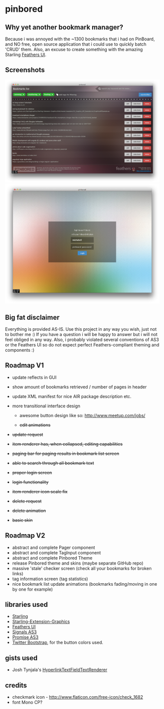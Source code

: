 
pinbored
========

Why yet another bookmark manager?
---------------------------------
Because i was annoyed with the ~1300 bookmarks that i had on PinBoard, and NO free, open source application that i could use to quickly batch 'CRUD' them. Also, an excuse to create something with the amazing Starling [Feathers UI](https://github.com/joshtynjala/feathers).

Screenshots
-----------

![bookmark list screen](screenshot-list-screen.png "Pinbored bookmark screen")
![login screen](screenshot-login-screen.png "Pinbored login screen")

Big fat disclaimer
------------------
Everything is provided AS-IS. Use this project in any way you wish, just not to bother me :) If you have a question i will be happy to answer but i will not feel obliged in any way. Also, i probably violated several conventions of AS3 or the Feathers UI so do not expect perfect Feathers-compliant theming and components :)

Roadmap V1
----------
* update reflects in GUI

* show amount of bookmarks retrieved / number of pages in header
* update XML manifest for nice AIR package description etc.
* more transitional interface design
	* awesome button design like so: http://www.meetup.com/jobs/
	
	* ~~edit animations~~
* ~~update request~~
* ~~item renderer has, when collapsed, editing capabilities~~
* ~~paging bar for paging results in bookmark list screen~~
* ~~able to search through all bookmark text~~
* ~~proper login screen~~
* ~~login functionality~~
* ~~item renderer icon scale fix~~
* ~~delete request~~
* ~~delete animation~~
* ~~basic skin~~

Roadmap V2
----------
* abstract and complete Pager component
* abstract and complete TagInput component
* abstract and complete Pinbored Theme
* release Pinbored theme and skins (maybe separate GitHub repo)
* massive 'stale' checker screen (check all your bookmarks for broken links)
* tag information screen (tag statistics)
* nice bookmark list update animations (bookmarks fading/moving in one by one for example)

libraries used
--------------
* [Starling](https://github.com/PrimaryFeather/Starling-Framework)
* [Starling-Extension-Graphics](https://github.com/StarlingGraphics/Starling-Extension-Graphics/tree/master/examples)
* [Feathers UI](https://github.com/joshtynjala/feathers)
* [Signals AS3](https://github.com/robertpenner/as3-signals)
* [Promise AS3](https://github.com/CodeCatalyst/promise-as3)
* [Twitter Bootstrap](http://getbootstrap.com/css/#buttons), for the button colors used.

gists used
----------
* Josh Tynjala's [HyperlinkTextFieldTextRenderer](https://gist.github.com/joshtynjala/7997065)

credits
-------
* checkmark icon - http://www.flaticon.com/free-icon/check_1682
* font Mono CP?


